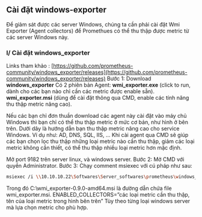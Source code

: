 ## Cài đặt windows-exporter
Để giảm sát được các server Windows, chúng ta cần phải cài đặt Wmi Exporter (Agent collectors) để Promethues có thể thu thập được metric từ các server Windows này.
### I/ Cài đặt windows_exporter
Links tham khảo : [https://github.com/prometheus-community/windows_exporter/releases](https://github.com/prometheus-community/windows_exporter/releases)
Bước 1: 
Download **windows_exporter**
Có 2 phiên bản Agent:
**wmi_exporter.exe** (click to run, dành cho các bạn nào chỉ cần các metric được enable sẵn).
**wmi_exporter.msi** (dùng để cài đặt thông qua CMD, enable các tính năng thu thập metric nâng cao).

Nếu các bạn chỉ đơn thuần download các agent này cài đặt vào máy chủ Windows thì bạn chỉ có thể thu thập metric ở mức cơ bản, như hình ở bên trên. Dưới dây là hướng dẫn bạn thu thập metric nâng cao cho service Windows. Ví dụ như: AD, DNS, SQL, IIS, …
Khi cài agent qua CMD sẽ giúp các bạn chọn lọc thu thập những loại metric nào cần thu thập, giảm các loại metric không cần thiết, có thể thu thập nhiều loại metric hơn mặc định.

Mở port 9182 trên server linux, và windows server.
Bước 2: Mở CMD với quyền Administrator.
Bước 3: Chạy comment msiexec với cú pháp như sau:
```bash
msiexec /i \\10.10.10.22\Softwares\Server_softwares\prometheus\windows_exporter-0.14.0-amd64.msi ENABLED_COLLECTORS="ad,dns,cpu,cs,logon,memory,logical_disk,os,service,system,process,tcp,net,textfile,thermalzone"
```
Trong đó C:\wmi_exporter-0.9.0-amd64.msi là đường dẫn chứa file wmi_exporter.msi.
ENABLED_COLLECTORS=”các loại metric cần thu thập, tên của loại metric trong hình bên trên”
Tùy theo từng loại windows server mà lựa chọn metric cho phù hợp.

